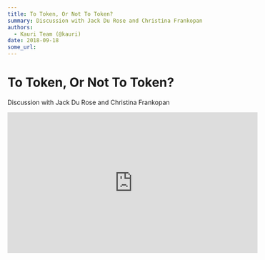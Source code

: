 ```yaml
---
title: To Token, Or Not To Token? 
summary: Discussion with Jack Du Rose and Christina Frankopan
authors:
  - Kauri Team (@kauri)
date: 2018-09-18
some_url: 
---
```


# To Token, Or Not To Token? 

Discussion with Jack Du Rose and Christina Frankopan

<div align="center"><iframe width="560" height="315" src="https://drive.google.com/file/d/15KVGnoLLy6dms4Ct6GFC8JDBhNpgz1-D/preview" frameborder="0" allow="encrypted-media" allowfullscreen></iframe></div>